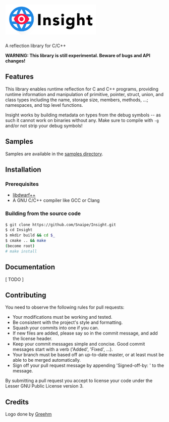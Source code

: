 # <img src="doc/insight-title.png" height="96" alt="Insight Logo" />

A reflection library for C/C++

**WARNING: This library is still experimental. Beware of bugs and API changes!**

## Features

This library enables runtime reflection for C and C++ programs, providing
runtime information and manipulation of primitive, pointer, struct, union,
and class types including the name, storage size, members, methods, ...;
namespaces, and top level functions.

Insight works by building metadata on types from the debug symbols -- as such
it cannot work on binaries without any. Make sure to compile with `-g` and/or
not strip your debug symbols!

## Samples

Samples are available in the [samples directory][samples].

## Installation

### Prerequisites

* [libdwarf++][libdwarf++]
* A GNU C/C++ compiler like GCC or Clang

### Building from the source code

```bash
$ git clone https://github.com/Snaipe/Insight.git
$ cd Insight
$ mkdir build && cd $_
$ cmake .. && make
(become root)
# make install
```

## Documentation

[ TODO ]

## Contributing

You need to observe the following rules for pull requests:

* Your modifications must be working and tested.
* Be consistent with the project's style and formatting.
* Squash your commits into one if you can.
* If new files are added, please say so in the commit message, and add the license header.
* Keep your commit messages simple and concise. Good commit messages start with a verb ('Added', 'Fixed', ...).
* Your branch must be based off an up-to-date master, or at least must be able to be merged automatically.
* Sign off your pull request message by appending 'Signed-off-by: <name> <email>' to the message.

By submitting a pull request you accept to license your code under the Lesser GNU Public License version 3.

## Credits

Logo done by [Greehm](http://www.cargocollective.com/pbouigue)

[libdwarf++]: https://github.com/Snaipe/libdwarfplusplus
[samples]: ./samples/
